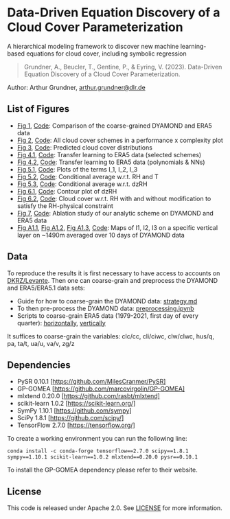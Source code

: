 # Data-Driven Equation Discovery of a Cloud Cover Parameterization
A hierarchical modeling framework to discover new machine learning-based equations for cloud cover, including symbolic regression

> Grundner, A., Beucler, T., Gentine, P., & Eyring, V. (2023). Data-Driven Equation Discovery of a Cloud Cover Parameterization.

Author: Arthur Grundner, [arthur.grundner@dlr.de](mailto:arthur.grundner@dlr.de)

## List of Figures

- [Fig 1](sec2_data/era5_dyamond_comp_4_vars.pdf), [Code](sec2_data/analyze_data.ipynb): Comparison of the coarse-grained DYAMOND and ERA5 data
- [Fig 2](sec5_results/sec512_balancing_performance_and_complexity/performance_vs_complexity_logscale_pysr_fixed.pdf), [Code](sec5_results/sec512_balancing_performance_and_complexity/combine_results_dyamond.ipynb): All cloud cover schemes in a performance x complexity plot
- [Fig 3](sec5_results/sec52_split_by_cloud_regimes/distributions_selected_schemes_pd.pdf), [Code](sec5_results/sec52_split_by_cloud_regimes/combining_selected_distributions.ipynb): Predicted cloud cover distributions
- [Fig 4.1](sec5_results/sec53_transferability_to_era5/era5_1979-2021/tf_main_scatter.pdf), [Code](sec5_results/sec53_transferability_to_era5/combine_results.ipynb): Transfer learning to ERA5 data (selected schemes)
- [Fig 4.2](sec5_results/sec53_transferability_to_era5/era5_1979-2021/tf_add_scatter.pdf), [Code](sec5_results/sec53_transferability_to_era5/combine_results.ipynb): Transfer learning to ERA5 data (polynomials & NNs)
- [Fig 5.1](sec6_physical_interpretation/I1_I2_I3.pdf), [Code](sec6_physical_interpretation/optimize_coefs_EQ4_check_physical_eqns.ipynb): Plots of the terms I_1, I_2, I_3
- [Fig 5.2](sec6_physical_interpretation/rh_and_T_vs_cl_area.pdf), [Code](sec6_physical_interpretation/analyzing_eqns.ipynb): Conditional average w.r.t. RH and T
- [Fig 5.3](sec6_physical_interpretation/rh_z_vs_cl_area_new.pdf), [Code](sec6_physical_interpretation/analyzing_eqns.ipynb): Conditional average w.r.t. dzRH
- [Fig 6.1](sec6_physical_interpretation/derivative_of_f_wrt_rh.pdf), [Code](sec6_physical_interpretation/dzRH_contour_plot.ipynb): Contour plot of dzRH
- [Fig 6.2](sec6_physical_interpretation/RH_vs_cl_area_mod.pdf), [Code](sec6_physical_interpretation/pdp_plot_rh.ipynb): Cloud cover w.r.t. RH with and without modification to satisfy the RH-physical constraint
- [Fig 7](sec6_physical_interpretation/ablation_study_dyamond/dyamond_era5_ablation_study_results.pdf), [Code](sec6_physical_interpretation/ablation_study_dyamond/plot_results.ipynb): Ablation study of our analytic scheme on DYAMOND and ERA5 data
- [Fig A1.1](appendix/I1_lv_41_20160811-0820_timmean.pdf), [Fig A1.2](appendix/I2_lv_41_20160811-0820_timmean.pdf), [Fig A1.3](appendix/I3_lv_41_20160811-0820_timmean.pdf), [Code](appendix/plotting_I1_I2_I3_geographical.ipynb): Maps of I1, I2, I3 on a specific vertical layer on ~1490m averaged over 10 days of DYAMOND data

## Data

To reproduce the results it is first necessary to have access to accounts on [DKRZ/Levante](https://docs.dkrz.de/). Then one can coarse-grain and preprocess the DYAMOND and ERA5/ERA5.1 data sets:
- Guide for how to coarse-grain the DYAMOND data: [strategy.md](sec2_data/sec21_DYAMOND/strategy.md)
- To then pre-process the DYAMOND data: [preprocessing.ipynb](sec2_data/sec21_DYAMOND/preprocessing.ipynb) 
- Scripts to coarse-grain ERA5 data (1979-2021, first day of every quarter): [horizontally](sec2_data/sec22_ERA5/horizontal_coarse-graining), [vertically](sec2_data/vertical_coarse-graining)

It suffices to coarse-grain the variables: clc/cc, cli/ciwc, clw/clwc, hus/q, pa, ta/t, ua/u, va/v, zg/z

## Dependencies

- PySR 0.10.1 [https://github.com/MilesCranmer/PySR]
- GP-GOMEA [https://github.com/marcovirgolin/GP-GOMEA]
- mlxtend 0.20.0 [https://github.com/rasbt/mlxtend]
- scikit-learn 1.0.2 [https://scikit-learn.org/]
- SymPy 1.10.1 [https://github.com/sympy]
- SciPy 1.8.1 [https://github.com/scipy/]
- TensorFlow 2.7.0 [https://tensorflow.org/]

To create a working environment you can run the following line:
```
conda install -c conda-forge tensorflow==2.7.0 scipy==1.8.1 sympy==1.10.1 scikit-learn==1.0.2 mlxtend==0.20.0 pysr==0.10.1
```
To install the GP-GOMEA dependency please refer to their website.

## License
This code is released under Apache 2.0. See [LICENSE](LICENSE) for more information.
